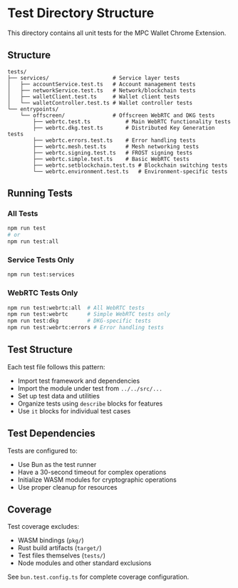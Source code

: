 # Test Directory Structure

This directory contains all unit tests for the MPC Wallet Chrome Extension.

## Structure

```
tests/
├── services/                    # Service layer tests
│   ├── accountService.test.ts   # Account management tests
│   ├── networkService.test.ts   # Network/blockchain tests
│   ├── walletClient.test.ts     # Wallet client tests
│   └── walletController.test.ts # Wallet controller tests
└── entrypoints/
    └── offscreen/               # Offscreen WebRTC and DKG tests
        ├── webrtc.test.ts           # Main WebRTC functionality tests
        ├── webrtc.dkg.test.ts       # Distributed Key Generation tests
        ├── webrtc.errors.test.ts    # Error handling tests
        ├── webrtc.mesh.test.ts      # Mesh networking tests
        ├── webrtc.signing.test.ts   # FROST signing tests
        ├── webrtc.simple.test.ts    # Basic WebRTC tests
        ├── webrtc.setblockchain.test.ts # Blockchain switching tests
        └── webrtc.environment.test.ts   # Environment-specific tests
```

## Running Tests

### All Tests
```bash
npm run test
# or
npm run test:all
```

### Service Tests Only
```bash
npm run test:services
```

### WebRTC Tests Only
```bash
npm run test:webrtc:all  # All WebRTC tests
npm run test:webrtc      # Simple WebRTC tests only
npm run test:dkg         # DKG-specific tests
npm run test:webrtc:errors # Error handling tests
```

## Test Structure

Each test file follows this pattern:
- Import test framework and dependencies
- Import the module under test from `../../src/...`
- Set up test data and utilities
- Organize tests using `describe` blocks for features
- Use `it` blocks for individual test cases

## Test Dependencies

Tests are configured to:
- Use Bun as the test runner
- Have a 30-second timeout for complex operations
- Initialize WASM modules for cryptographic operations
- Use proper cleanup for resources

## Coverage

Test coverage excludes:
- WASM bindings (`pkg/`)
- Rust build artifacts (`target/`)
- Test files themselves (`tests/`)
- Node modules and other standard exclusions

See `bun.test.config.ts` for complete coverage configuration.
